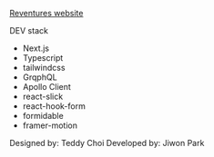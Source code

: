 [Reventures website](https://reventures.vercel.app/)

DEV stack

- Next.js
- Typescript
- tailwindcss
- GrqphQL
- Apollo Client
- react-slick
- react-hook-form
- formidable
- framer-motion

Designed by: Teddy Choi
Developed by: Jiwon Park

